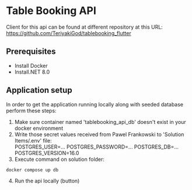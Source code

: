 # Table Booking API
Client for this api can be found at different repository at this URL: https://github.com/TeriyakiGod/tablebooking_flutter
## Prerequisites

* Install Docker
* Install.NET 8.0

## Application setup

In order to get the application running locally along with seeded database perform these steps:

1. Make sure container named 'tablebooking_api_db' doesn't exist in your docker environment
2. Write those secret values received from Pawel Frankowski to 'Solution Items/.env' file:	
    POSTGRES_USER=...
    POSTGRES_PASSWORD=...
    POSTGRES_DB=...
    POSTGRES_VERSION=16.0
3. Execute command on solution folder: 
```bash
docker compose up db
```
4. Run the api locally (button)